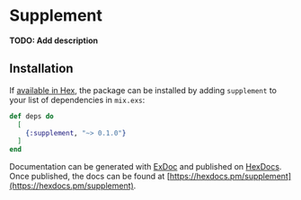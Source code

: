 # Supplement

**TODO: Add description**

## Installation

If [available in Hex](https://hex.pm/docs/publish), the package can be installed
by adding `supplement` to your list of dependencies in `mix.exs`:

```elixir
def deps do
  [
    {:supplement, "~> 0.1.0"}
  ]
end
```

Documentation can be generated with [ExDoc](https://github.com/elixir-lang/ex_doc)
and published on [HexDocs](https://hexdocs.pm). Once published, the docs can
be found at [https://hexdocs.pm/supplement](https://hexdocs.pm/supplement).

